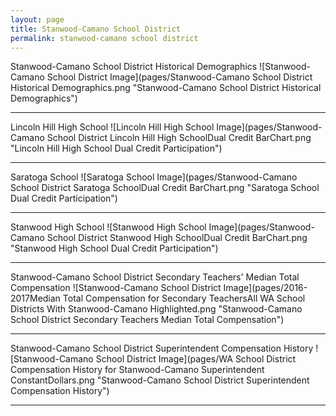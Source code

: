 ```yaml
---
layout: page
title: Stanwood-Camano School District
permalink: stanwood-camano school district
---
```



Stanwood-Camano School District Historical Demographics
![Stanwood-Camano School District Image](pages/Stanwood-Camano School District Historical Demographics.png "Stanwood-Camano School District Historical Demographics")

___

Lincoln Hill High School
![Lincoln Hill High School Image](pages/Stanwood-Camano School District Lincoln Hill High SchoolDual Credit BarChart.png "Lincoln Hill High School Dual Credit Participation")

___

Saratoga School
![Saratoga School Image](pages/Stanwood-Camano School District Saratoga SchoolDual Credit BarChart.png "Saratoga School Dual Credit Participation")

___

Stanwood High School
![Stanwood High School Image](pages/Stanwood-Camano School District Stanwood High SchoolDual Credit BarChart.png "Stanwood High School Dual Credit Participation")

___

Stanwood-Camano School District Secondary Teachers' Median Total Compensation
![Stanwood-Camano School District Image](pages/2016-2017Median Total Compensation for Secondary TeachersAll WA School Districts With Stanwood-Camano Highlighted.png "Stanwood-Camano School District Secondary Teachers Median Total Compensation")

___

Stanwood-Camano School District Superintendent Compensation History
![Stanwood-Camano School District Image](pages/WA School District Compensation History for Stanwood-Camano Superintendent ConstantDollars.png "Stanwood-Camano School District Superintendent Compensation History")

___

